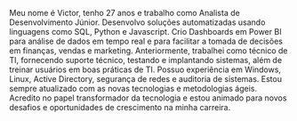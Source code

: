 Meu nome é Victor, tenho 27 anos e trabalho como Analista de Desenvolvimento Júnior. Desenvolvo soluções automatizadas usando linguagens como SQL, Python e Javascript. Crio Dashboards em Power BI para análise de dados em tempo real e para facilitar a tomada de decisões em finanças, vendas e marketing. Anteriormente, trabalhei como técnico de TI, fornecendo suporte técnico, testando e implantando sistemas, além de treinar usuários em boas práticas de TI. Possuo experiência em Windows, Linux, Active Directory, segurança de redes e auditoria de sistemas. Estou sempre atualizado com as novas tecnologias e metodologias ágeis. Acredito no papel transformador da tecnologia e estou animado para novos desafios e oportunidades de crescimento na minha carreira.
